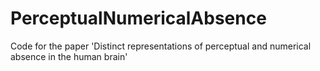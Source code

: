 # PerceptualNumericalAbsence
Code for the paper 'Distinct representations of perceptual and numerical absence in the human brain'
